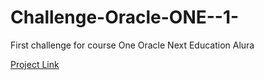 # Challenge-Oracle-ONE--1-
First challenge for course One Oracle Next Education Alura
<p>
<a href="https://almeidaleandro28.github.io/Challenge-Oracle-ONE--1-/">Project Link</a>